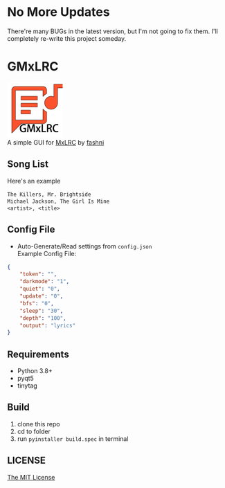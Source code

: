 # No More Updates
There're many BUGs in the latest version, but I'm not going to fix them. I'll completely re-write this project someday. 

# GMxLRC
<img src="icon.png" height="128"><br>
A simple GUI for [MxLRC](https://github.com/fashni/MxLRC) by [fashni](https://github.com/fashni)

## Song List
Here's an example<br>
```text
The Killers, Mr. Brightside
Michael Jackson, The Girl Is Mine
<artist>, <title>
```

## Config File
- Auto-Generate/Read settings from `config.json`<Br>
Example Config File:<Br>
```json
{
    "token": "",
    "darkmode": "1",
    "quiet": "0",
    "update": "0",
    "bfs": "0",
    "sleep": "30",
    "depth": "100",
    "output": "lyrics"
}
```

## Requirements
- Python 3.8+
- pyqt5
- tinytag

## Build
1. clone this repo
2. cd to folder
3. run `pyinstaller build.spec` in terminal

## LICENSE
[The MIT License](LICENSE)
